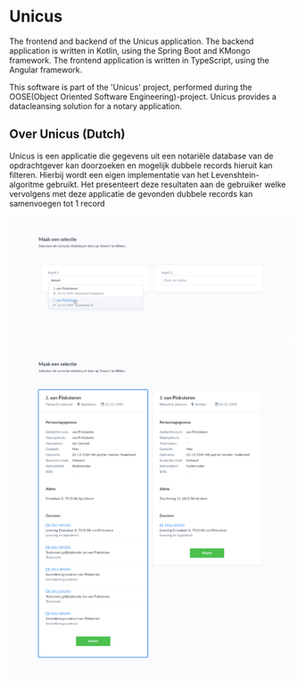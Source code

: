# Unicus
The frontend and backend of the Unicus application. The backend application is written in Kotlin, using the Spring Boot and KMongo framework. The frontend application is written in TypeScript, using the Angular framework.

This software is part of the 'Unicus' project, performed during the OOSE(Object Oriented Software Engineering)-project. Unicus provides a datacleansing solution for a notary application.

## Over Unicus (Dutch)
Unicus is een applicatie die gegevens uit een notariële database van de opdrachtgever kan doorzoeken en mogelijk dubbele records hieruit kan filteren. Hierbij wordt een eigen implementatie van het Levenshtein-algoritme gebruikt. Het presenteert deze resultaten aan de gebruiker welke vervolgens met deze applicatie de gevonden dubbele records kan samenvoegen tot 1 record

![](doc/2.png)
![](doc/1.png)
